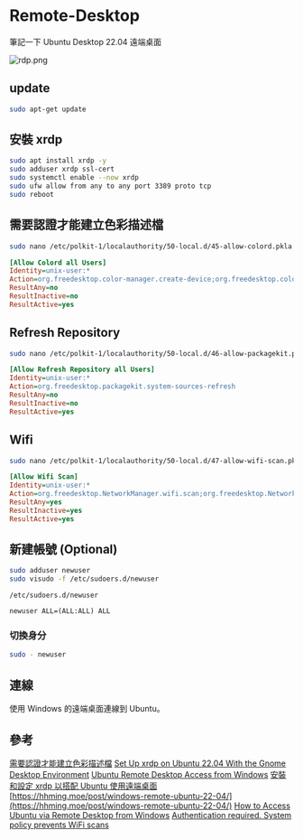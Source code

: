 # Remote-Desktop

筆記一下 Ubuntu Desktop 22.04 遠端桌面

![rdp.png](rdp.png)

## update

```Bash
sudo apt-get update
```

## 安裝 xrdp

```Bash
sudo apt install xrdp -y
sudo adduser xrdp ssl-cert
sudo systemctl enable --now xrdp
sudo ufw allow from any to any port 3389 proto tcp
sudo reboot
```

## 需要認證才能建立色彩描述檔

```Bash
sudo nano /etc/polkit-1/localauthority/50-local.d/45-allow-colord.pkla
```

```Ini
[Allow Colord all Users]
Identity=unix-user:*
Action=org.freedesktop.color-manager.create-device;org.freedesktop.color-manager.create-profile;org.freedesktop.color-manager.delete-device;org.freedesktop.color-manager.delete-profile;org.freedesktop.color-manager.modify-device;org.freedesktop.color-manager.modify-profile
ResultAny=no
ResultInactive=no
ResultActive=yes
```

## Refresh Repository

```Bash
sudo nano /etc/polkit-1/localauthority/50-local.d/46-allow-packagekit.pkla
```

```Ini
[Allow Refresh Repository all Users]
Identity=unix-user:*
Action=org.freedesktop.packagekit.system-sources-refresh
ResultAny=no
ResultInactive=no
ResultActive=yes
```

## Wifi

```Bash
sudo nano /etc/polkit-1/localauthority/50-local.d/47-allow-wifi-scan.pkla
```

```Ini
[Allow Wifi Scan]
Identity=unix-user:*
Action=org.freedesktop.NetworkManager.wifi.scan;org.freedesktop.NetworkManager.enable-disable-wifi;org.freedesktop.NetworkManager.settings.modify.own;org.freedesktop.NetworkManager.settings.modify.system;org.freedesktop.NetworkManager.network-control
ResultAny=yes
ResultInactive=yes
ResultActive=yes
```


## 新建帳號 (Optional)

```Bash
sudo adduser newuser
sudo visudo -f /etc/sudoers.d/newuser
```

`/etc/sudoers.d/newuser`

```
newuser ALL=(ALL:ALL) ALL
```

### 切換身分

```Bash
sudo - newuser
```

## 連線

使用 Windows 的遠端桌面連線到 Ubuntu。

## 參考
[需要認證才能建立色彩描述檔](https://zhuanlan.zhihu.com/p/515649815)
[Set Up xrdp on Ubuntu 22.04 With the Gnome Desktop Environment](https://luppeng.wordpress.com/2024/03/12/set-up-xrdp-on-ubuntu-22-04-with-the-gnome-desktop-environment/)
[Ubuntu Remote Desktop Access from Windows](https://linuxconfig.org/ubuntu-20-04-remote-desktop-access-from-windows-10)
[安裝和設定 xrdp 以搭配 Ubuntu 使用遠端桌面](https://learn.microsoft.com/zh-tw/azure/virtual-machines/linux/use-remote-desktop?tabs=azure-cli)
[https://hhming.moe/post/windows-remote-ubuntu-22-04/](https://hhming.moe/post/windows-remote-ubuntu-22-04/)
[How to Access Ubuntu via Remote Desktop from Windows](https://phoenixnap.com/kb/ubuntu-remote-desktop-from-windows)
[Authentication required. System policy prevents WiFi scans](https://blog.yanjingang.com/?p=6258)